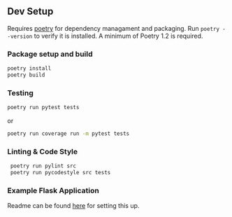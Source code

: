 ## Dev Setup
Requires [poetry](https://python-poetry.org/docs/) for dependency managament and packaging.
Run `poetry --version` to verify it is installed. A minimum of Poetry 1.2 is required.

### Package setup and build
```bash
poetry install
poetry build
```

### Testing
```bash
poetry run pytest tests
```

or

```bash
poetry run coverage run -m pytest tests
```

### Linting & Code Style
```bash
 poetry run pylint src
 poetry run pycodestyle src tests
 ```

 ### Example Flask Application
 Readme can be found [here](examples/hello-world-flask/README) for setting this up.
